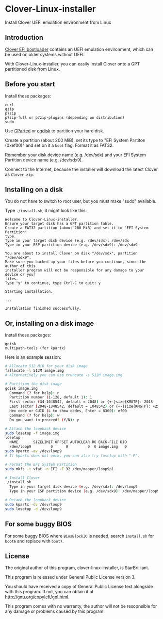 Clover-Linux-installer
======================

Install Clover UEFI emulation environment from Linux

## Introduction

[Clover EFI bootloader](https://clover-wiki.zetam.org/Home) contains an UEFI emulation environment, which can be used on older systems without UEFI.

With Clover-Linux-installer, you can easily install Clover onto a GPT partitioned disk from Linux.

## Before you start

Install these packages:

```
curl
gzip
p7zip
p7zip-full or p7zip-plugins (depending on distribution)
sudo
```

Use [GParted](http://gparted.org/) or [cgdisk](http://www.rodsbooks.com/gdisk/) to partition your hard disk.

Create a partition (about 200 MiB), set its type to "EFI System Partiton (0xef00)" and set on it a `boot` flag. Format it as FAT32.

Remember your disk device name (e.g. /dev/sdx) and your EFI System Partition device name (e.g. /dev/sdx9).

Connect to the Internet, because the installer will download the latest Clover as `Clover.zip`.

## Installing on a disk

You do not have to switch to root user, but you must make "sudo" available.

Type `./install.sh`, it might look like this:

```
Welcome to Clover-Linux-installer.
Ensure your target disk has a GPT partition table.
Create a FAT32 partition (about 200 MiB) and set it to "EFI System Partition"
type.
Type in your target disk device (e.g. /dev/sdx): /dev/sdx
Type in your ESP partition device (e.g. /dev/sdx9): /dev/sdx9

You are about to install Clover on disk "/dev/sdx", partition "/dev/sdx9".
Make sure you backed up your files before you continue, since the author of this
installer program will not be responsible for any damage to your device or your
files.
Type "y" to continue, type Ctrl-C to quit: y

Starting installation.

...

Installation finished successfully.
```

## Or, installing on a disk image

Install these packages:

```
gdisk
multipath-tools (for kpartx)
```

Here is an example session:

```bash
# Allocate 512 MiB for your disk image
fallocate -l 512M image.img
# Alternatively you can use truncate -s 512M image.img

# Partition the disk image
gdisk image.img
  Command (? for help): n
  Partition number (1-128, default 1): 1
  First sector (34-1048542, default = 2048) or {+-}size{KMGTP}: 2048
  Last sector (2048-1048542, default = 1048542) or {+-}size{KMGTP}: +256M
  Hex code or GUID (L to show codes, Enter = 8300): ef00
  Command (? for help): w
  Do you want to proceed? (Y/N): y

# Attach the loopback device
sudo losetup -f image.img
losetup
  NAME       SIZELIMIT OFFSET AUTOCLEAR RO BACK-FILE DIO
  /dev/loop9         0      0         0  0 image.img   0
sudo kpartx -av /dev/loop9
# If kpartx does not work, you can also try losetup with "-P".

# Format the EFI System Partition
sudo mkfs -t vfat -n EFI -F 32 /dev/mapper/loop9p1

# Install Clover
./install.sh
  Type in your target disk device (e.g. /dev/sdx): /dev/loop9
  Type in your ESP partition device (e.g. /dev/sdx9): /dev/mapper/loop9p1

# Detach the loopback device
sudo kpartx -dv /dev/loop9
sudo losetup -d /dev/loop9
```


## For some buggy BIOS

For some buggy BIOS where `BiosBlockIO` is needed, search `install.sh` for `boot6` and replace with `boot7`.


## License

The original author of this program, clover-linux-installer, is StarBrilliant.

This program is released under General Public License version 3.

You should have received a copy of General Public License text alongside with this program. If not, you can obtain it at <http://gnu.org/copyleft/gpl.html>.

This program comes with no warranty, the author will not be resopnsible for any damage or problems caused by this program.
